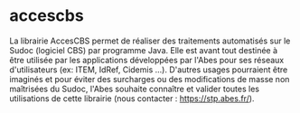 # accescbs
La librairie AccesCBS permet de réaliser des traitements automatisés sur le Sudoc (logiciel CBS) par programme Java. Elle est avant tout destinée à être utilisée par les applications développées par l'Abes pour ses réseaux d'utilisateurs (ex: ITEM, IdRef, Cidemis ...). D'autres usages pourraient être imaginés et pour éviter des surcharges ou des modifications de masse non maîtrisées du Sudoc, l'Abes souhaite connaître et valider toutes les utilisations de cette librairie (nous contacter : https://stp.abes.fr/).
